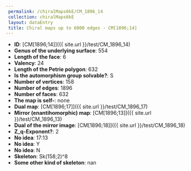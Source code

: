 ```yaml
--- 
 permalink: /chiralMaps6kE/CM_1896_14 
 collection: chiralMaps6kE
 layout: dataEntry
 title: Chiral maps up to 6000 edges - CM[1896;14]
---
```


- **ID**: [CM[1896;14]]({{ site.url }}/test/CM_1896_14)
- **Genus of the underlying surface**: 554
- **Length of the face**: 6
- **Valency**: 24
- **Length of the Petrie polygon**: 632
- **Is the automorphism group solvable?**: S
- **Number of vertices**: 158
- **Number of edges**: 1896
- **Number of faces**: 632
- **The map is self-**: none
- **Dual map**: [CM[1896;17]]({{ site.url }}/test/CM_1896_17)
- **Mirror (enantihomorphic) map**: [CM[1896;13]]({{ site.url }}/test/CM_1896_13)
- **Dual of the mirror image**: [CM[1896;18]]({{ site.url }}/test/CM_1896_18)
- **Z_q-Exponent?**: 2
- **No idea**:  17:13
- **No idea**: Y
- **No idea**: N
- **Skeleton**: Sk(158;2)^8
- **Some other kind of skeleton**: nan
